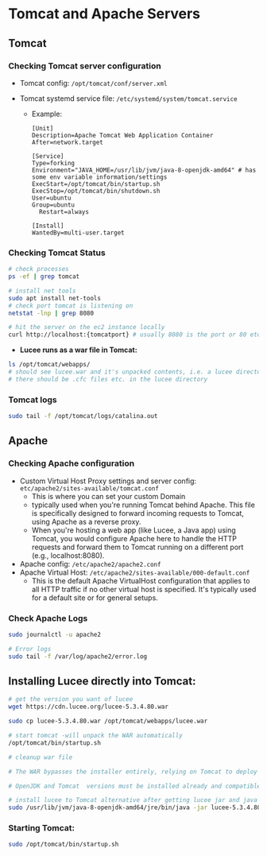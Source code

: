 # Tomcat and Apache Servers

## Tomcat

### Checking Tomcat server configuration

- Tomcat config: `/opt/tomcat/conf/server.xml`
- Tomcat systemd service file: `/etc/systemd/system/tomcat.service`

  - Example:

    ```
    [Unit]
    Description=Apache Tomcat Web Application Container
    After=network.target

    [Service]
    Type=forking
    Environment="JAVA_HOME=/usr/lib/jvm/java-8-openjdk-amd64" # has some env variable information/settings
    ExecStart=/opt/tomcat/bin/startup.sh
    ExecStop=/opt/tomcat/bin/shutdown.sh
    User=ubuntu
    Group=ubuntu
      Restart=always

    [Install]
    WantedBy=multi-user.target
    ```

### Checking Tomcat Status

```bash
# check processes
ps -ef | grep tomcat

# install net tools
sudo apt install net-tools
# check port tomcat is listening on
netstat -lnp | grep 8080

# hit the server on the ec2 instance locally
curl http://localhost:{tomcatport} # usually 8080 is the port or 80 etc. if apache proxying

```

- **Lucee runs as a war file in Tomcat:**

```bash
ls /opt/tomcat/webapps/
# should see lucee.war and it's unpacked contents, i.e. a lucee directory
# there should be .cfc files etc. in the lucee directory
```

### Tomcat logs

```bash
sudo tail -f /opt/tomcat/logs/catalina.out
```

## Apache

### Checking Apache configuration

- Custom Virtual Host Proxy settings and server config: `etc/apache2/sites-available/tomcat.conf`
  - This is where you can set your custom Domain
  - typically used when you're running Tomcat behind Apache. This file is specifically designed to forward incoming requests to Tomcat, using Apache as a reverse proxy.
  - When you're hosting a web app (like Lucee, a Java app) using Tomcat, you would configure Apache here to handle the HTTP requests and forward them to Tomcat running on a different port (e.g., localhost:8080).
- Apache config: `/etc/apache2/apache2.conf`
- Apache Virtual Host: `/etc/apache2/sites-available/000-default.conf`
  - This is the default Apache VirtualHost configuration that applies to all HTTP traffic if no other virtual host is specified. It's typically used for a default site or for general setups.

### Check Apache Logs

```bash
sudo journalctl -u apache2

# Error logs
sudo tail -f /var/log/apache2/error.log
```

## Installing Lucee directly into Tomcat:

```bash
# get the version you want of lucee
wget https://cdn.lucee.org/lucee-5.3.4.80.war

sudo cp lucee-5.3.4.80.war /opt/tomcat/webapps/lucee.war

# start tomcat -will unpack the WAR automatically
/opt/tomcat/bin/startup.sh

# cleanup war file

# The WAR bypasses the installer entirely, relying on Tomcat to deploy Lucee 5.3.4.80.

# OpenJDK and Tomcat  versions must be installed already and compatible with the lucee version.
```

```bash
# install lucee to Tomcat alternative after getting lucee jar and java is installed:
sudo /usr/lib/jvm/java-8-openjdk-amd64/jre/bin/java -jar lucee-5.3.4.80.jar --mode unattended --install_dir /opt/lucee --tomcat_dir /opt/tomcat --admin_password yourpassword
```

### Starting Tomcat:

```bash
sudo /opt/tomcat/bin/startup.sh
```

